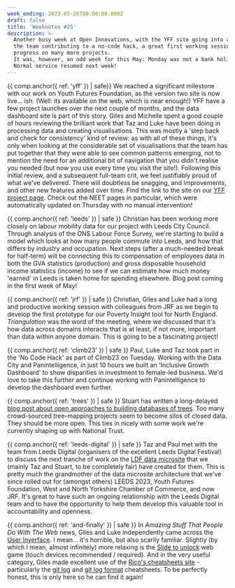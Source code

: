 ```yaml
---
week_ending: 2023-05-26T00:00:00.000Z
draft: false
title: 'Weeknotes #25'
description: >-
  Another busy week at Open Innovations, with the YFF site going into a pre-live state, 
  the team contributing to a no-code hack, a great first working session with JRF and
  progress on many more projects.
  It was, however, an odd week for this May: Monday was not a bank holiday.
  Normal service resumed next week!
---
```


{{ comp.anchor({ ref: 'yff' }) | safe}}
We reached a significant milestone with our work on Youth Futures Foundation, as the version two site is now live... ish. (Well: its available on the web, which is near enough!)
YFF have a few project launches over the next couple of months, and the data dashboard site is part of this story.
Giles and Michelle spent a good couple of hours reviewing the brilliant work that Taz and Luke have been doing in processing data and creating visualisations.
This was mostly a 'step back and check for consistency' kind of review:
as with all of these things, it's only when looking at the considerable set of visualisations that the team has put together that they were able to see common patterns emerging, not to mention the need for an additional bit of navigation that you didn't realise you needed (but now you use every time you visit the site!).
Following this initial review, and a subsequent full-team crit, we feel justifiably proud of what we've delivered.
There will doubtless be snagging, and improvements, and other new features added over time.
Find the link to the site on our [YFF project page](https://open-innovations.org/projects/youth-futures-foundation/). Check out the NEET pages in particular, which were automatically updated on Thursday with no manual intervention!

{{ comp.anchor({ ref: 'leeds' }) | safe }}
Christian has been working more closely on labour mobility data for our project with Leeds City Council. Through analysis of the ONS Labour Force Survey, we're starting to build a model which looks at how many people commute into Leeds, and how that differs by industry and occupation. Next steps (after a much-needed break for half-term) will be connecting this to compensation of employees data in both the GVA statistics (production) and gross disposable household income statistics (income) to see if we can estimate how much money 'earned' in Leeds is taken home for spending elsewhere. Blog post coming in the first week of May!

{{ comp.anchor({ ref: 'jrf' }) | safe }}
Christian, Giles and Luke had a long and productive working session with colleagues from JRF as we begin to develop the first prototype for our Poverty Insight tool for North England. *Triangulation* was the word of the meeting, where we discussed that it's how data across domains interacts that is at least, if not more, important than data within anyone domain. This is going to be a fascinating project!

{{ comp.anchor({ ref: 'climb23' }) | safe }}
Paul, Luke and Taz took part in the 'No Code Hack' as part of Climb23 on Tuesday. Working with the Data City and Panintelligence, in just 10 hours we built an 'Inclusive Growth Dashboard' to show disparities in investment to female-led business. We'd love to take this further and continue working with Panintelligence to develop the dashboard even further.

{{ comp.anchor({ ref: 'trees' }) | safe }}
Stuart has written a long-delayed [blog post about open approaches to building databases of trees](https://open-innovations.org/blog/2023-05-23-where-are-all-the-trees). Too many crowd-sourced tree-mapping projects seem to become silos of closed data. They should be more open. This ties in nicely with some work we're currently shaping up with National Trust. 

{{ comp.anchor({ ref: 'leeds-digital' }) | safe }}
Taz and Paul met with the team from Leeds Digital (organisers of the excellent Leeds Digital Festival) to discuss the next tranche of work on the [LDF data microsite](https://data.leedsdigitalfestival.org/) that we (mainly Taz and Stuart, to be completely fair) have created for them.
This is pretty much the grandmother of the data microsite architecture that we've since rolled out for (amongst others) LEEDS 2023, Youth Futures Foundation, West and North Yorkshire Chamber of Commerce, and now JRF.
It's great to have such an ongoing relationship with the Leeds Digital team and to have the opportunity to help them develop this valuable tool in accountability and openness.

{{ comp.anchor({ ref: 'and-finally' }) | safe }}
In _Amazing Stuff That People Do With The Web_ news, Giles and Luke independently came across the [User Inyerface](https://userinyerface.com). I mean... it's horrible, but also scarily familiar.
Slightly (by which I mean, almost infinitely) more relaxing is the [Slide to unlock](https://slide.isohedral.ca) web game (touch devices recommended / required).
And in the very useful category, Giles made excellent use of the [Rico's cheatsheets site](https://devhints.io/) - particularly the [git log](https://devhints.io/git-log) and [git log format](https://devhints.io/git-log-format) cheatsheets. To be perfectly honest, this is only here so he can find it again!